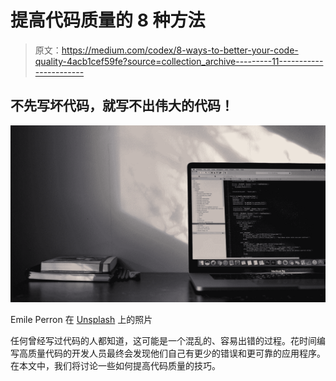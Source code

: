 # 提高代码质量的 8 种方法

> 原文：<https://medium.com/codex/8-ways-to-better-your-code-quality-4acb1cef59fe?source=collection_archive---------11----------------------->

## 不先写坏代码，就写不出伟大的代码！

![](img/35d787ebd4f6da4c3bf24ec061a5b3cb.png)

Emile Perron 在 [Unsplash](https://unsplash.com?utm_source=medium&utm_medium=referral) 上的照片

任何曾经写过代码的人都知道，这可能是一个混乱的、容易出错的过程。花时间编写高质量代码的开发人员最终会发现他们自己有更少的错误和更可靠的应用程序。在本文中，我们将讨论一些如何提高代码质量的技巧。